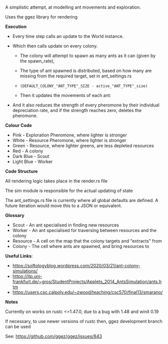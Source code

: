 A simplistic attempt, at modelling ant movements and exploration.

Uses the ggez library for rendering

**Execution**

* Every time step calls an update to the World instance.
* Which then calls update on every colony.
    * The colony will attempt to spawn as many ants as it can (given by the spawn_rate),

    * The type of ant spawned is distributed, based on how many are missing from the required target, set in
      ant_settings.rs
    * `(DEFAULT_COLONY_"ANT_TYPE"_SIZE - active_"ANT_TYPE"_size)`

    * Then it updates the movements of each ant:


* And it also reduces the strength of every pheromone by their individual depreciation rate, and if the strength reaches
  zero, deletes the pheromone.

**Colour Code**

* Pink - Exploration Pheromone, where lighter is stronger
* White - Resource Pheromone, where lighter is stronger
* Green - Resource, where lighter greens, are less depleted resources
* Red - A colony
* Dark Blue - Scout
* Light Blue - Worker

**Code Structure**

All rendering logic takes place in the render.rs file

The sim module is responsible for the actual updating of state

The ant_settings.rs file is currently where all global defaults are defined. A future iteration would move this to a
JSON or equivalent.

**Glossary**

* Scout - An ant specialised in finding new resources
* Worker - An ant specialised for traversing between resources and the colony
* Resource - A cell on the map that the colony targets and "extracts" from
* Colony - The cell where ants are spawned, and bring resources to

**Useful Links**:

* https://softologyblog.wordpress.com/2020/03/21/ant-colony-simulations/
* https://itp.uni-frankfurt.de/~gros/StudentProjects/Applets_2014_AntsSimulation/ants.htm
* https://users.csc.calpoly.edu/~zwood/teaching/csc570/final13/smarano/


**Notes**

Currently on works on rustc <=1.47.0, due to a bug with 1.48 and winit 0.19

If necessary, to use newer versions of rustc then, ggez development branch can be used

See: https://github.com/ggez/ggez/issues/843
